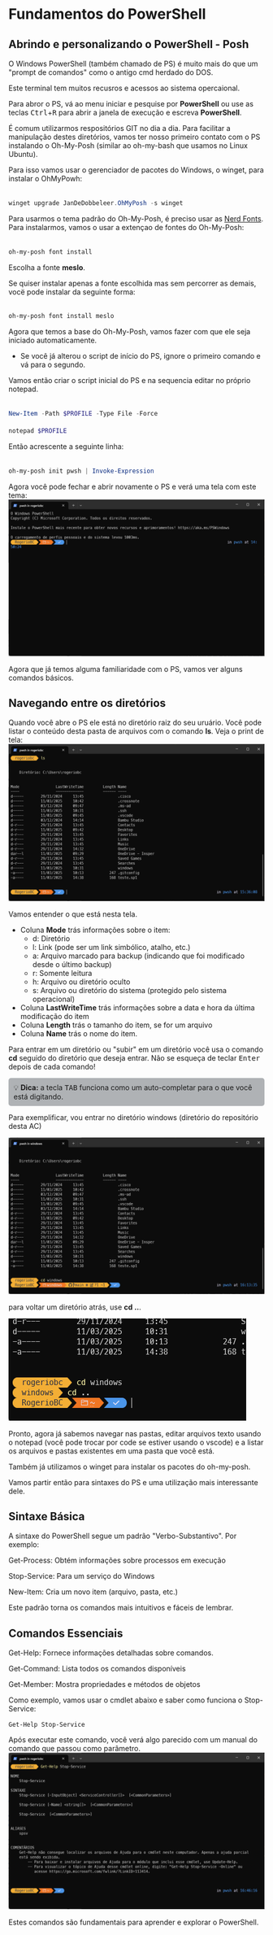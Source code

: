 # Fundamentos do PowerShell

## Abrindo e personalizando o PowerShell - Posh

O Windows PowerShell  (também chamado de PS) é muito mais do que um "prompt de comandos" como o antigo cmd herdado do DOS.

Este terminal tem muitos recusros e acessos ao sistema opercaional.

Para abror o PS, vá ao menu iniciar e pesquise por **PowerShell** ou use as teclas <kbd>Ctrl</kbd>+<kbd>R</kbd> para abrir a janela de execução e escreva **PowerShell**.

É comum utilizarmos respositórios GIT no dia a dia. Para facilitar a manipulação destes diretórios, vamos ter nosso primeiro contato com o PS instalando o Oh-My-Posh (similar ao oh-my-bash que usamos no Linux Ubuntu).

Para isso vamos usar o gerenciador de pacotes do Windows, o winget, para instalar o OhMyPowh:


``` PowerShell

winget upgrade JanDeDobbeleer.OhMyPosh -s winget

```

Para usarmos o tema padrão do Oh-My-Posh, é preciso usar as [Nerd Fonts](https://www.nerdfonts.com/). Para instalarmos, vamos o usar a extençao de fontes do Oh-My-Posh:

``` PowerShell

oh-my-posh font install

```

Escolha a fonte **meslo**.

Se quiser instalar apenas a fonte escolhida mas sem percorrer as demais, vocë pode instalar da seguinte forma:

``` PowerShell

oh-my-posh font install meslo

```

Agora que temos a base do Oh-My-Posh, vamos fazer com que ele seja iniciado automaticamente.

* Se você já alterou o script de início do PS, ignore o primeiro comando e vá para o segundo.

Vamos então criar o script inicial do PS e na sequencia editar no próprio notepad.

``` PowerShell

New-Item -Path $PROFILE -Type File -Force

notepad $PROFILE

```

Então acrescente a seguinte linha: 

``` PowerShell

oh-my-posh init pwsh | Invoke-Expression

```

Agora você pode fechar e abrir novamente o PS e verá uma tela com este tema:
![Posh com Oh-My-Posh](img/posh001.png)

Agora que já temos alguma familiaridade com o PS, vamos ver alguns comandos básicos.

## Navegando entre os diretórios

Quando você abre o PS ele está no diretório raiz do seu uruário. Você pode listar o conteúdo desta pasta de arquivos com o comando **ls**. Veja o print de tela:
![Posh com comnado ls](img/posh002.png)

Vamos entender o que está nesta tela. 

* Coluna **Mode** trás informações sobre o item:
    * d: Diretório
    * l: Link (pode ser um link simbólico, atalho, etc.)
    * a: Arquivo marcado para backup (indicando que foi modificado desde o último backup)
    * r: Somente leitura
    * h: Arquivo ou diretório oculto
    * s: Arquivo ou diretório do sistema (protegido pelo sistema operacional)
* Coluna **LastWriteTime** trás informações sobre a data e hora da última modificação do item
* Coluna **Length** trás o tamanho do item, se for um arquivo
* Coluna **Name** trás o nome do item.

Para entrar em um diretório ou "subir" em um diretório você usa o comando **cd** seguido do diretório que deseja entrar. Não se esqueça de teclar <kbd>Enter</kbd> depois de cada comando!
<div style="border: 1px solidrgb(19, 20, 20); border-left-width: 5px; padding: 10px; background-color:rgb(175, 178, 181); border-radius: 5px;">
💡 <strong>Dica:</strong> a tecla <kbd>TAB</kbd> funciona como um auto-completar para o que você está digitando.
</div>

Para exemplificar, vou entrar no diretório windows (diretório do repositório desta AC)

![Posh subindo para diretorio windows](img/posh003.png)

para voltar um diretório atrás, use **cd ..**.

![Posh descendo um niveo de diretorio](img/posh004.png)


Pronto, agora já sabemos navegar nas pastas, editar arquivos texto usando o notepad (você pode trocar por code se estiver usando o vscode) e a listar os arquivos e pastas existentes em uma pasta que você está.

Também já utilizamos o winget para instalar os pacotes do oh-my-posh.

Vamos partir então para sintaxes do PS e uma utilização mais interessante dele.

## Sintaxe Básica
A sintaxe do PowerShell segue um padrão "Verbo-Substantivo". Por exemplo:

Get-Process: Obtém informações sobre processos em execução

Stop-Service: Para um serviço do Windows

New-Item: Cria um novo item (arquivo, pasta, etc.)

Este padrão torna os comandos mais intuitivos e fáceis de lembrar.

## Comandos Essenciais
Get-Help: Fornece informações detalhadas sobre comandos. 

Get-Command: Lista todos os comandos disponíveis

Get-Member: Mostra propriedades e métodos de objetos

Como exemplo, vamos usar o cmdlet abaixo e saber como funciona o Stop-Service:


``` 
Get-Help Stop-Service
```

Após executar este comando, você verá algo parecido com um manual do comando que passou como parâmetro.
![Posh executando Get-Help](img/posh005.png)

Estes comandos são fundamentais para aprender e explorar o PowerShell.